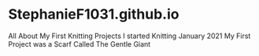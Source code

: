 # StephanieF1031.github.io
All About My First Knitting Projects 
I started Knitting January 2021
My First Project was a Scarf Called The Gentle Giant
